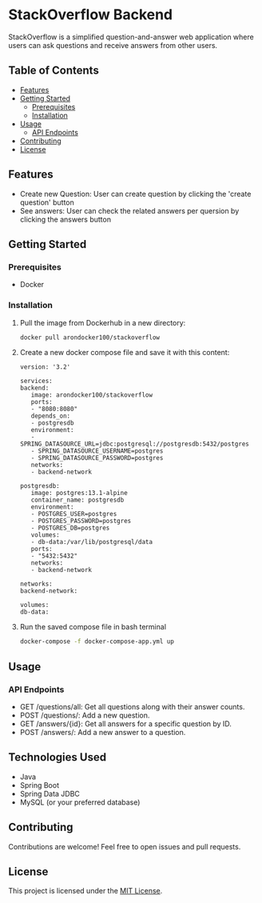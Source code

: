 # StackOverflow Backend

StackOverflow is a simplified question-and-answer web application where users can ask questions and receive answers from other users.

## Table of Contents

- [Features](#features)
- [Getting Started](#getting-started)
    - [Prerequisites](#prerequisites)
    - [Installation](#installation)
- [Usage](#usage)
   - [API Endpoints](#api-endpoints)
- [Contributing](#contributing)
- [License](#license)

## Features

- Create new Question: User can create question by clicking the 'create question' button
- See answers: User can check the related answers per quersion by clicking the answers button

## Getting Started

### Prerequisites

- Docker

### Installation

1. Pull the image from Dockerhub in a new directory:

   ```sh
   docker pull arondocker100/stackoverflow
   

2. Create a new docker compose file and save it with this content:

   ```docker
   version: '3.2'

   services:
   backend:
      image: arondocker100/stackoverflow
      ports:
      - "8080:8080"
      depends_on:
      - postgresdb
      environment:
      - SPRING_DATASOURCE_URL=jdbc:postgresql://postgresdb:5432/postgres
      - SPRING_DATASOURCE_USERNAME=postgres
      - SPRING_DATASOURCE_PASSWORD=postgres
      networks:
      - backend-network

   postgresdb:
      image: postgres:13.1-alpine
      container_name: postgresdb
      environment:
      - POSTGRES_USER=postgres
      - POSTGRES_PASSWORD=postgres
      - POSTGRES_DB=postgres
      volumes:
      - db-data:/var/lib/postgresql/data
      ports:
      - "5432:5432"
      networks:
      - backend-network

   networks:
   backend-network:

   volumes:
   db-data:

3. Run the saved compose file in bash terminal

    ```sh
    docker-compose -f docker-compose-app.yml up


## Usage


### API Endpoints

- GET /questions/all: Get all questions along with their answer counts.
- POST /questions/: Add a new question.
- GET /answers/{id}: Get all answers for a specific question by ID.
- POST /answers/: Add a new answer to a question.

## Technologies Used

- Java
- Spring Boot
- Spring Data JDBC
- MySQL (or your preferred database)

## Contributing
Contributions are welcome! Feel free to open issues and pull requests.

## License

This project is licensed under the [MIT License](LICENSE).
